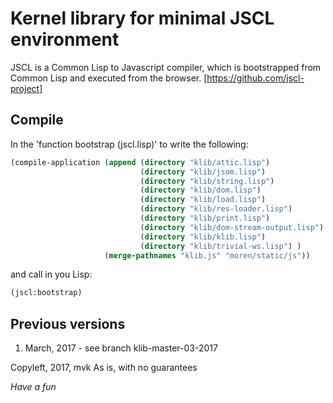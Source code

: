 # Kernel library for minimal JSCL environment 

JSCL is a Common Lisp to Javascript compiler, which is bootstrapped
from Common Lisp and executed from the browser.
[https://github.com/jscl-project]


## Compile

In the 'function bootstrap (jscl.lisp)' to write the following:

```lisp
(compile-application (append (directory "klib/attic.lisp")
                             (directory "klib/jsom.lisp")
                             (directory "klib/string.lisp")
                             (directory "klib/dom.lisp")
                             (directory "klib/load.lisp")
                             (directory "klib/res-loader.lisp")
                             (directory "klib/print.lisp")
                             (directory "klib/dom-stream-output.lisp")
                             (directory "klib/klib.lisp")
                             (directory "klib/trivial-ws.lisp") )
                     (merge-pathnames "klib.js" "moren/static/js"))
```

and call in you Lisp:

```lisp
(jscl:bootstrap)
```

## Previous versions

1. March, 2017 - see branch klib-master-03-2017


Copyleft, 2017, mvk
As is, with no guarantees

*Have a fun*
